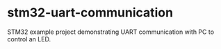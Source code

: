 # stm32-uart-communication
STM32 example project demonstrating UART communication with PC to control an LED.
